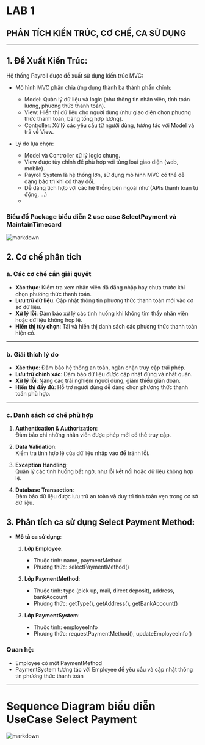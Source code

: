 # LAB 1  
## PHÂN TÍCH KIẾN TRÚC, CƠ CHẾ, CA SỬ DỤNG  

---

## 1. Đề Xuất Kiến Trúc: 
Hệ thống Payroll được đề xuất sử dụng kiến trúc MVC:
 - Mô hình MVC phân chia ứng dụng thành ba thành phần chính:
   - Model: Quản lý dữ liệu và logic (như thông tin nhân viên, tính toán lương, phương thức thanh toán).
   - View: Hiển thị dữ liệu cho người dùng (như giao diện chọn phương thức thanh toán, bảng tổng hợp lương).
   - Controller: Xử lý các yêu cầu từ người dùng, tương tác với Model và trả về View.

- Lý do lựa chọn:
   - Model và Controller xử lý logic chung.
   - View được tùy chỉnh để phù hợp với từng loại giao diện (web, mobile).
   - Payroll System là hệ thống lớn, sử dụng mô hình MVC có thể dễ dàng bảo trì khi có thay đổi.
   - Dễ dàng tích hợp với các hệ thống bên ngoài như (APIs thanh toán tự động, ...)
   - 
### Biểu đồ Package biểu diễn 2 use case SelectPayment và MaintainTimecard
![markdown](https://www.planttext.com/api/plantuml/png/V5HBQiCm4Dtx52AREj1Sm9GGQ5C8rBGq_Qo5DOr5P4jev0PJSh8kUgHUeN9asKfir-2FHZDlvhqP-VVxPuM6QbCL8eeYHRCztG6PfPA1c96lY91CK4IoBfIGDS39P2_E4i9BunObBI0XMwDvkNCMHUi2IfE2oQNrV0gNpiFm0ZAg6IRaWQEvUMdNIxjzZBgyPv4-kQdLHJu6XdA1WJ70yD0-d55Zm-_iqwrpMMbybteF7QbZT0pKUEDm2CNOWe3CjANTIrrqo1oLeFMZCboM6C-TTGVc5K5lIbMPU3vK8oWrfJQ_lNt98JZcyk3jZMGUdZBcpITJ0BVMMkgc-X3ZP4m1qNAB2_Vsmiq7t6zbQRGK0dIeG4kXt_G9b9QPXNGAMH7Y_oQX9V191MzwucSiXlPZu_fX9VDRuuqTbX5gSe5stOrUqW6qXGYhgZVXI1KZWsghkIBF8EYfupbNI3waRYV4ioKL0iaeGZJKRR5OzeSh8JHhv0ESy3m_3WcfL2FSbFTmJXEYeMIWfoBwWKdyCECuGp-f_UdgI8wqPOhbX6k7sJESy1mzC3tBgL96QQviKFCV_0C00F__0m00)

## 2. Cơ chế phân tích

### a. **Các cơ chế cần giải quyết**
- **Xác thực**: Kiểm tra xem nhân viên đã đăng nhập hay chưa trước khi chọn phương thức thanh toán.  
- **Lưu trữ dữ liệu**: Cập nhật thông tin phương thức thanh toán mới vào cơ sở dữ liệu.  
- **Xử lý lỗi**: Đảm bảo xử lý các tình huống khi không tìm thấy nhân viên hoặc dữ liệu không hợp lệ.  
- **Hiển thị tùy chọn**: Tải và hiển thị danh sách các phương thức thanh toán hiện có.  

---

### b. **Giải thích lý do**
- **Xác thực**: Đảm bảo hệ thống an toàn, ngăn chặn truy cập trái phép.  
- **Lưu trữ chính xác**: Đảm bảo dữ liệu được cập nhật đúng và nhất quán.  
- **Xử lý lỗi**: Nâng cao trải nghiệm người dùng, giảm thiểu gián đoạn.  
- **Hiển thị đầy đủ**: Hỗ trợ người dùng dễ dàng chọn phương thức thanh toán phù hợp.  

---

### c. **Danh sách cơ chế phù hợp**
1. **Authentication & Authorization**:  
   Đảm bảo chỉ những nhân viên được phép mới có thể truy cập.  

2. **Data Validation**:  
   Kiểm tra tính hợp lệ của dữ liệu nhập vào để tránh lỗi.  

3. **Exception Handling**:  
   Quản lý các tình huống bất ngờ, như lỗi kết nối hoặc dữ liệu không hợp lệ.  

4. **Database Transaction**:  
   Đảm bảo dữ liệu được lưu trữ an toàn và duy trì tính toàn vẹn trong cơ sở dữ liệu.  


## 3. Phân tích ca sử dụng Select Payment Method:

- **Mô tả ca sử dụng**:
   1. **Lớp Employee**:
      - Thuộc tính: name, paymentMethod
      - Phương thức: selectPaymentMethod()
     
   2. **Lớp PaymentMethod**:
      - Thuộc tính: type (pick up, mail, direct deposit), address, bankAccount
      - Phương thức: getType(), getAddress(), getBankAccount()
     
   3. **Lớp PaymentSystem**:
      - Thuộc tính: employeeInfo
      - Phương thức: requestPaymentMethod(), updateEmployeeInfo()


### Quan hệ:
   - Employee có một PaymentMethod
   - PaymentSystem tương tác với Employee để yêu cầu và cập nhật thông tin phương thức thanh toán

---
# Sequence Diagram biểu diễn UseCase Select Payment

![markdown](https://www.planttext.com/api/plantuml/png/d9HBRi8m48RtFiKeAoB11P2eQ2igiG1LgbXNnfw2XL-rdLOvMnSzKgzGvmLr25GY6zkPR_wPtvhav-jxxWDreL2IK1QCWuMoqfI8nCRNWWbBTO0NbCZ2CoqLwh32i3VyoJW5rCDc-H_vQ7HmHbPmkvNeI0oBK0xn5RYeeuHqtS3aBbQQWZ_7HpdPBAluINmA3jyBz6VW2QaIcY9Js64A-aWsCPZqT6t29NfjXrnuAsdP4qppydDZR6-CnxHVLIz3zWhBQRX04oe3D0UOpI2pWXqAcn68px3_QseeFVvLKrJ836gnfgtEoF7ELv4GUdVFkKFlH-sQrobzrzQP3y6nbu9LaVOmZbVk_QTnFB_9mHXerq3V2XSkpj8hHsky2DarJmzK7vRwpOoksZXIsxXPKuMnE6Ecq65Tg2swMnrSb4FDoT0C9jEsgPMxpoHnTu6RHztuG_W5003__mC0)
